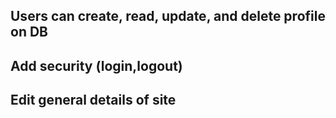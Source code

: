 ## Users can create, read, update, and delete profile on DB

## Add security (login,logout)

## Edit general details of site